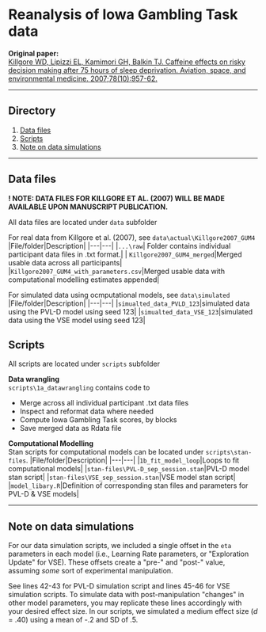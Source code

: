 # Reanalysis of Iowa Gambling Task data
**Original paper:** \
[Killgore WD, Lipizzi EL, Kamimori GH, Balkin TJ. Caffeine effects on risky decision making after 75 hours of sleep deprivation. Aviation, space, and environmental medicine. 2007;78(10):957-62.](https://pubmed.ncbi.nlm.nih.gov/17955944/)

---

## Directory
1. [Data files](#data-files)
2. [Scripts](#scripts)
3. [Note on data simulations](#note-on-data-simulations)

---

## Data files
**! NOTE: DATA FILES FOR KILLGORE ET AL. (2007) WILL BE MADE AVAILABLE UPON MANUSCRIPT PUBLICATION.**

All data files are located under `data` subfolder

For real data from Killgore et al. (2007), see `data\actual\Killgore2007_GUM4` 
|File/folder|Description|
|---|---|
|`...\raw`| Folder contains individual participant data files in .txt format.|
| `Killgore2007_GUM4_merged`|Merged usable data across all participants|
|`Killgore2007_GUM4_with_parameters.csv`|Merged usable data with computational modelling estimates appended|

For simulated data using ocmputational models, see `data\simulated`
|File/folder|Description|
|---|---|
|`simualted_data_PVLD_123`|simulated data using the PVL-D model using seed 123|
|`simualted_data_VSE_123`|simulated data using the VSE model using seed 123|

## Scripts
All scripts are located under `scripts` subfolder

**Data wrangling** \
`scripts\1a_datawrangling` contains code to
* Merge across all individual participant .txt data files
* Inspect and reformat data where needed
* Compute Iowa Gambling Task scores, by blocks
* Save merged data as Rdata file

**Computational Modelling** \
Stan scripts for computational models can be located under `scripts\stan-files`. 
|File/folder|Description|
|---|---|
|`1b_fit_model_loop`|Loops to fit computational models|
|`stan-files\PVL-D_sep_session.stan`|PVL-D model stan script|
|`stan-files\VSE_sep_session.stan`|VSE model stan script|
|`model_libary.R`|Definition of corresponding stan files and parameters for PVL-D & VSE models|

---
## Note on data simulations

For our data simulation scripts, we included a single offset in the `eta` parameters in each model (i.e., Learning Rate parameters, or "Exploration Update" for VSE). These offsets create a "pre-" and "post-" value, assuming *some* sort of experimental manipulation.

See lines 42-43 for PVL-D simulation script and lines 45-46 for VSE simulation scripts. To simulate data with post-manipulation "changes" in other model parameters, you may replicate these lines accordingly with your desired effect size. In our scripts, we simulated a medium effect size (*d* = .40) using a mean of -.2 and SD of .5.
 
